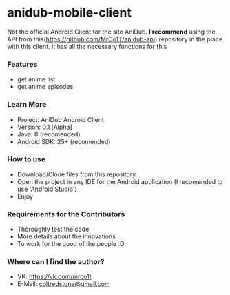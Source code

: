 # anidub-mobile-client #

Not the official Android Client for the site AniDub.
**I recommend** using the API from this(https://github.com/MrCo1T/anidub-api) repository in the place with this client. It has all the necessary functions for this

### Features ###
* get anime list
* get anime episodes

### Learn More ###

* Project: AniDub Android Client
* Version: 0.1 [Alpha]
* Java: 8 (recomended)
* Android SDK: 25+ (recomended)

### How to use ###

* Download/Clone files from this repository
* Open the project in any IDE for the Android application (I recomended to use 'Android Studio')
* Enjoy

### Requirements for the Contributors ###

* Thoroughly test the code
* More details about the innovations
* To work for the good of the people :D

### Where can I find the author? ###

* VK: https://vk.com/mrco1t
* E-Mail: coltredstone@gmail.com
